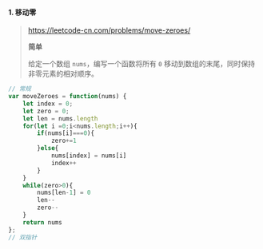 #### 1. 移动零

> https://leetcode-cn.com/problems/move-zeroes/
>
> **简单**
>
> 给定一个数组 `nums`，编写一个函数将所有 `0` 移动到数组的末尾，同时保持非零元素的相对顺序。

```js
// 常规
var moveZeroes = function(nums) {
    let index = 0;
    let zero = 0;
    let len = nums.length
    for(let i =0;i<nums.length;i++){
        if(nums[i]===0){
            zero+=1
        }else{
            nums[index] = nums[i] 
            index++
        }
    }
    while(zero>0){
        nums[len-1] = 0
        len--
        zero--
    }
    return nums
};
// 双指针

```

